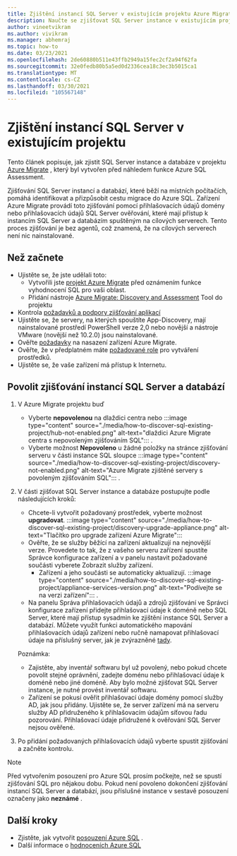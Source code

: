```yaml
---
title: Zjištění instancí SQL Server v existujícím projektu Azure Migrate
description: Naučte se zjišťovat SQL Server instance v existujícím projektu Azure Migrate.
author: vineetvikram
ms.author: vivikram
ms.manager: abhemraj
ms.topic: how-to
ms.date: 03/23/2021
ms.openlocfilehash: 2de60880b511e43ffb2949a15fec2cf2a94f62fa
ms.sourcegitcommit: 32e0fedb80b5a5ed0d2336cea18c3ec3b5015ca1
ms.translationtype: MT
ms.contentlocale: cs-CZ
ms.lasthandoff: 03/30/2021
ms.locfileid: "105567148"
---
```

# <a name="discover-sql-server-instances-in-an-existing-project"></a>Zjištění instancí SQL Server v existujícím projektu 

Tento článek popisuje, jak zjistit SQL Server instance a databáze v projektu [Azure Migrate](./migrate-services-overview.md) , který byl vytvořen před náhledem funkce Azure SQL Assessment.

Zjišťování SQL Server instancí a databází, které běží na místních počítačích, pomáhá identifikovat a přizpůsobit cestu migrace do Azure SQL. Zařízení Azure Migrate provádí toto zjišťování pomocí přihlašovacích údajů domény nebo přihlašovacích údajů SQL Server ověřování, které mají přístup k instancím SQL Server a databázím spuštěným na cílových serverech. Tento proces zjišťování je bez agentů, což znamená, že na cílových serverech není nic nainstalované.

## <a name="before-you-start"></a>Než začnete

- Ujistěte se, že jste udělali toto:
    - Vytvořili jste [projekt Azure Migrate](./create-manage-projects.md) před oznámením funkce vyhodnocení SQL pro vaši oblast.
    - Přidání nástroje [Azure Migrate: Discovery and Assessment](./how-to-assess.md) Tool do projektu
- Kontrola [požadavků a podpory zjišťování aplikací](./migrate-support-matrix-vmware.md#vmware-requirements)
-  Ujistěte se, že servery, na kterých spouštíte App-Discovery, mají nainstalované prostředí PowerShell verze 2,0 nebo novější a nástroje VMware (novější než 10.2.0) jsou nainstalované.
- Ověřte [požadavky](./migrate-appliance.md) na nasazení zařízení Azure Migrate.
- Ověřte, že v předplatném máte [požadované role](./create-manage-projects.md#verify-permissions) pro vytváření prostředků.
- Ujistěte se, že vaše zařízení má přístup k Internetu.

## <a name="enable-discovery-of-sql-server-instances-and-databases"></a>Povolit zjišťování instancí SQL Server a databází

1. V Azure Migrate projektu buď
    - Vyberte **nepovolenou** na dlaždici centra nebo :::image type="content" source="./media/how-to-discover-sql-existing-project/hub-not-enabled.png" alt-text="dlaždici Azure Migrate centra s nepovoleným zjišťováním SQL"::: .
    - Vyberte možnost **Nepovoleno** u žádné položky na stránce zjišťování serveru v části instance SQL sloupce :::image type="content" source="./media/how-to-discover-sql-existing-project/discovery-not-enabled.png" alt-text="Azure Migrate zjištěné servery s povoleným zjišťováním SQL"::: .
2. V části zjišťovat SQL Server instance a databáze postupujte podle následujících kroků:
    - Chcete-li vytvořit požadovaný prostředek, vyberte možnost **upgradovat**.
        :::image type="content" source="./media/how-to-discover-sql-existing-project/discovery-upgrade-appliance.png" alt-text="Tlačítko pro upgrade zařízení Azure Migrate":::
    - Ověřte, že se služby běžící na zařízení aktualizují na nejnovější verze. Provedete to tak, že z vašeho serveru zařízení spustíte Správce konfigurace zařízení a v panelu nastavit požadované součásti vyberete Zobrazit služby zařízení.
        - Zařízení a jeho součásti se automaticky aktualizují. :::image type="content" source="./media/how-to-discover-sql-existing-project/appliance-services-version.png" alt-text="Podívejte se na verzi zařízení"::: .
    - Na panelu Správa přihlašovacích údajů a zdrojů zjišťování ve Správci konfigurace zařízení přidejte přihlašovací údaje k doméně nebo SQL Server, které mají přístup sysadmin ke zjištění instance SQL Server a databází.
    Můžete využít funkci automatického mapování přihlašovacích údajů zařízení nebo ručně namapovat přihlašovací údaje na příslušný server, jak je zvýrazněné [tady](./tutorial-discover-vmware.md#start-continuous-discovery).

    Poznámka:
    - Zajistěte, aby inventář softwaru byl už povolený, nebo pokud chcete povolit stejné oprávnění, zadejte doménu nebo přihlašovací údaje k doméně nebo jiné doméně. Aby bylo možné zjišťovat SQL Server instance, je nutné provést inventář softwaru.
    - Zařízení se pokusí ověřit přihlašovací údaje domény pomocí služby AD, jak jsou přidány. Ujistěte se, že server zařízení má na serveru služby AD přidruženého k přihlašovacím údajům síťovou řadu pozorování. Přihlašovací údaje přidružené k ověřování SQL Server nejsou ověřené.

3. Po přidání požadovaných přihlašovacích údajů vyberte spustit zjišťování a začněte kontrolu.

> [!Note]
>Před vytvořením posouzení pro Azure SQL prosím počkejte, než se spustí zjišťování SQL pro nějakou dobu. Pokud není povoleno dokončení zjišťování instancí SQL Server a databází, jsou příslušné instance v sestavě posouzení označeny jako **neznámé** .

## <a name="next-steps"></a>Další kroky

- Zjistěte, jak vytvořit [posouzení Azure SQL](./how-to-create-azure-sql-assessment.md) .
- Další informace o [hodnoceních Azure SQL](./concepts-azure-sql-assessment-calculation.md)